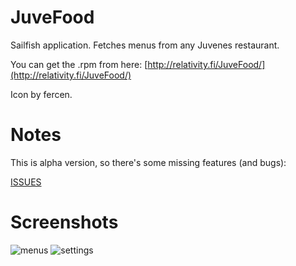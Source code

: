 JuveFood
========

Sailfish application. Fetches menus from any Juvenes restaurant.

You can get the .rpm from here: [http://relativity.fi/JuveFood/](http://relativity.fi/JuveFood/)

Icon by fercen.

Notes
=====

This is alpha version, so there's some missing features (and bugs):

[ISSUES](https://github.com/skvark/JuveFood/issues)

Screenshots
===========

![menus](http://relativity.fi/JuveFood/20140123235347.jpg)
![settings](http://relativity.fi/JuveFood/20140123235323.jpg)
